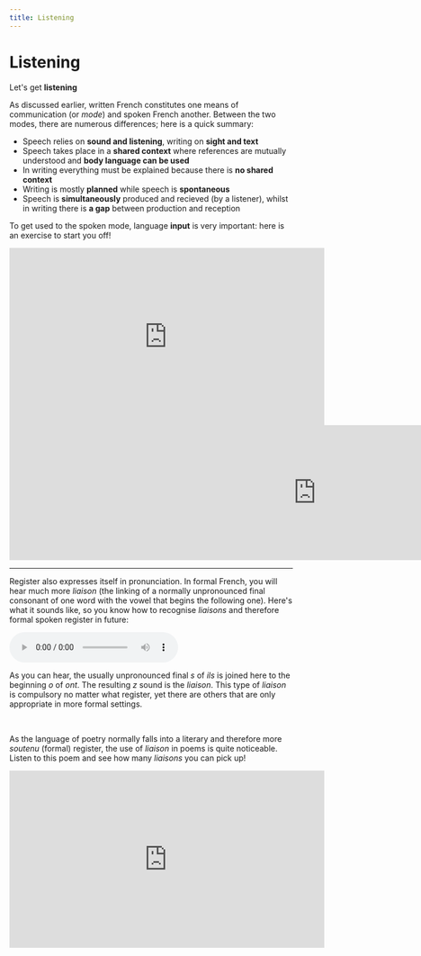 ```yaml
---
title: Listening
---
```


<h1>Listening</h1>
<p>Let's get <strong>listening</strong></p>

<p>As discussed earlier, written French constitutes one means of communication (or <i>mode</i>) and spoken French another. Between the two modes, there are numerous differences; here is a quick summary: </p>
<ul>
  <li>Speech relies on <strong>sound and listening</strong>, writing on <strong>sight and text</strong></li>
  <li>Speech takes place in a <strong>shared context</strong> where references are mutually understood and <strong>body language can be used</strong></li>
  <li>In writing everything must be explained because there is <strong>no shared context</strong></li>
  <li>Writing is mostly <strong>planned</strong> while speech is <strong>spontaneous</strong></li>
  <li>Speech is <strong>simultaneously</strong> produced and recieved (by a listener), whilst in writing there is <strong>a gap</strong> between production and reception</li>
</ul>

<p>To get used to the spoken mode, language <strong>input</strong> is very important: here is an exercise to start you off!</p>
<iframe width="560" height="315" src="https://www.youtube.com/embed/PpYjB0Jxt5s" title="YouTube video player" frameborder="0" allow="accelerometer; autoplay; clipboard-write; encrypted-media; gyroscope; picture-in-picture" allowfullscreen></iframe>
<iframe src="https://h5p.org/h5p/embed/1240658" width="1090" height="240" frameborder="0" allowfullscreen="allowfullscreen" allow="geolocation *; microphone *; camera *; midi *; encrypted-media *" title="Fill in the blanks! (Phone call)"></iframe><script src="https://h5p.org/sites/all/modules/h5p/library/js/h5p-resizer.js" charset="UTF-8"></script>

<hr>
<p>Register also expresses itself in pronunciation. In formal French, you will hear much more <i>liaison</i> (the linking of a normally unpronounced final consonant of one word with the vowel that begins the following one). Here's what it sounds like, so you know how to recognise <i>liaisons</i> and therefore formal spoken register in future:</p>
<audio controls>
  <source src="https://ollyfafu.github.io/SML5202-2021-Final/audio/pronunciation_fr_ils_ont.mp3" type="audio/mpeg">
  Your browser does not support the audio tag.
</audio>
<p>As you can hear, the usually unpronounced final <i>s</i> of <i>ils</i> is joined here to the beginning <i>o</i> of <i>ont</i>. The resulting <i>z</i> sound is the <i>liaison</i>. This type of <i>liaison</i> is compulsory no matter what register, yet there are others that are only appropriate in more formal settings.</p>
<br> <p>As the language of poetry normally falls into a literary and therefore more <i>soutenu</i> (formal) register, the use of <i>liaison</i> in poems is quite noticeable. Listen to this poem and see how many <i>liaisons</i> you can pick up!</p>
<iframe width="560" height="315" src="https://www.youtube.com/embed/gxy17CqF-TY" title="YouTube video player" frameborder="0" allow="accelerometer; autoplay; clipboard-write; encrypted-media; gyroscope; picture-in-picture" allowfullscreen></iframe>
